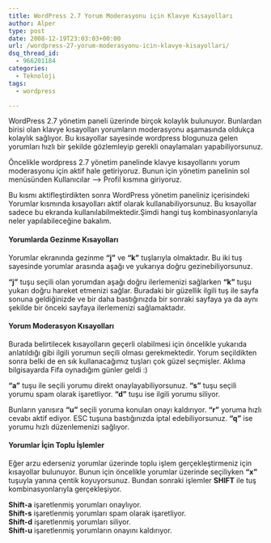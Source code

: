 ```yaml
---
title: WordPress 2.7 Yorum Moderasyonu için Klavye Kısayolları
author: Alper
type: post
date: 2008-12-19T23:03:03+00:00
url: /wordpress-27-yorum-moderasyonu-icin-klavye-kisayollari/
dsq_thread_id:
  - 966201184
categories:
  - Teknoloji
tags:
  - wordpress

---
```

WordPress 2.7 yönetim paneli üzerinde birçok kolaylık bulunuyor. Bunlardan birisi olan klavye kısayolları yorumların moderasyonu aşamasında oldukça kolaylık sağlıyor. Bu kısayollar sayesinde wordpress blogunuza gelen yorumları hızlı bir şekilde gözlemleyip gerekli onaylamaları yapabiliyorsunuz.

Öncelikle wordpress 2.7 yönetim panelinde klavye kısayollarını yorum moderasyonu için aktif hale getiriyoruz. Bunun için yönetim panelinin sol menüsünden Kullanıcılar &#8211;> Profil kısmına giriyoruz.

<p style="text-align: center;">
  <p>
    Bu kısmı aktifleştirdikten sonra WordPress yönetim paneliniz içerisindeki Yorumlar kısmında kısayolları aktif olarak kullanabiliyorsunuz. Bu kısayollar sadece bu ekranda kullanılabilmektedir.Şimdi hangi tuş kombinasyonlarıyla neler yapılabileceğine bakalım.
  </p>
  
  <p>
    <!--more-->
  </p>
  
  <h4>
    Yorumlarda Gezinme Kısayolları
  </h4>
  
  <p>
    Yorumlar ekranında gezinme <strong>&#8220;j&#8221;</strong> ve <strong>&#8220;k&#8221;</strong> tuşlarıyla olmaktadır. Bu iki tuş sayesinde yorumlar arasında aşağı ve yukarıya doğru gezinebiliyorsunuz.
  </p>
  
  <p>
    <strong>&#8220;j&#8221;</strong> tuşu seçili olan yorumdan aşağı doğru ilerlemenizi sağlarken <strong>&#8220;k&#8221;</strong> tuşu yukarı doğru hareket etmenizi sağlar. Buradaki bir güzellik ilgili tuş ile sayfa sonuna geldiğinizde ve bir daha bastığınızda bir sonraki sayfaya ya da aynı şekilde bir önceki sayfaya ilerlemenizi sağlamaktadır.
  </p>
  
  <h4>
    Yorum Moderasyon Kısayolları
  </h4>
  
  <p>
    Burada belirtilecek kısayolların geçerli olabilmesi için öncelikle yukarıda anlatıldığı gibi ilgili yorumun seçili olması gerekmektedir. Yorum seçildikten sonra belki de en sık kullanacağımız tuşları çok güzel seçmişler. Aklıma bilgisayarda Fifa oynadığım günler geldi :)
  </p>
  
  <p>
    <strong>&#8220;a&#8221;</strong> tuşu ile seçili yorumu direkt onaylayabiliyorsunuz. <strong>&#8220;s&#8221;</strong> tuşu seçili yorumu spam olarak işaretliyor. <strong>&#8220;d&#8221;</strong> tuşu ise ilgili yorumu siliyor.
  </p>
  
  <p>
    Bunların yanısıra <strong>&#8220;u&#8221;</strong> seçili yoruma konulan onayı kaldırıyor. <strong>&#8220;r&#8221;</strong> yoruma hızlı cevabı aktif ediyor. ESC tuşuna bastığınızda iptal edebiliyorsunuz. <strong>&#8220;q&#8221;</strong> ise yorumu hızlı düzenlemenizi sağlıyor.
  </p>
  
  <h4>
    Yorumlar İçin Toplu İşlemler
  </h4>
  
  <p>
    Eğer arzu ederseniz yorumlar üzerinde toplu işlem gerçekleştirmeniz için kısayollar bulunuyor. Bunun için öncelikle yorumlar üzerinde seçiliyken <strong>&#8220;x&#8221;</strong> tuşuyla yanına çentik koyuyorsunuz. Bundan sonraki işlemler <strong>SHIFT</strong> ile tuş kombinasyonlarıyla gerçekleşiyor.
  </p>
  
  <p>
    <strong>Shift-a</strong> işaretlenmiş yorumları onaylıyor.<br /> <strong>Shift-s</strong> işaretlenmiş yorumları spam olarak işaretliyor.<br /> <strong>Shift-d</strong> işaretlenmiş yorumları siliyor.<br /> <strong>Shift-u</strong> işaretlenmiş yorumların onayını kaldırıyor.
  </p>